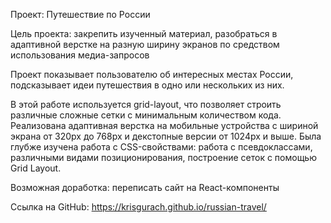 Проект: Путешествие по России

Цель проекта: закрепить изученный материал, разобраться в адаптивной верстке на разную ширину экранов по средством использования медиа-запросов

Проект показывает пользователю об интересных местах России, подсказывает идеи путешествия в одно или нескольких из них.

В этой работе используется grid-layout, что позволяет строить различные сложные сетки с минимальным количеством кода. Реализована адаптивная верстка на мобильные устройства с шириной экрана от 320px до 768px и декстопные версии от 1024px и выше. Была глубже изучена работа с CSS-свойствами: работа с псевдоклассами, различными видами позиционирования, построение сеток с помощью Grid Layout.

Возможная доработка: переписать сайт на React-компоненты

Ссылка на GitHub: https://krisgurach.github.io/russian-travel/



